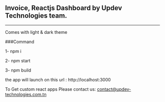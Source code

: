 ## Invoice, Reactjs Dashboard by Updev Technologies team.

---

Comes with light & dark theme

###Command

1- npm i

2- npm start

3- npm build

the app will launch on this url : http://localhost:3000

To Get custom react apps Please contact us:
contact@updev-technologies.com.tn